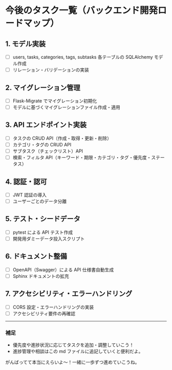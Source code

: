 # 今後のタスク一覧（バックエンド開発ロードマップ）

## 1. モデル実装

-   [ ] users, tasks, categories, tags, subtasks 各テーブルの SQLAlchemy モデル作成
-   [ ] リレーション・バリデーションの実装

## 2. マイグレーション管理

-   [ ] Flask-Migrate でマイグレーション初期化
-   [ ] モデルに基づくマイグレーションファイル作成・適用

## 3. API エンドポイント実装

-   [ ] タスクの CRUD API（作成・取得・更新・削除）
-   [ ] カテゴリ・タグの CRUD API
-   [ ] サブタスク（チェックリスト）API
-   [ ] 検索・フィルタ API（キーワード・期限・カテゴリ・タグ・優先度・ステータス）

## 4. 認証・認可

-   [ ] JWT 認証の導入
-   [ ] ユーザーごとのデータ分離

## 5. テスト・シードデータ

-   [ ] pytest による API テスト作成
-   [ ] 開発用ダミーデータ投入スクリプト

## 6. ドキュメント整備

-   [ ] OpenAPI（Swagger）による API 仕様書自動生成
-   [ ] Sphinx ドキュメントの拡充

## 7. アクセシビリティ・エラーハンドリング

-   [ ] CORS 設定・エラーハンドリングの実装
-   [ ] アクセシビリティ要件の再確認

---

### 補足

-   優先度や進捗状況に応じてタスクを追加・調整していこう！
-   進捗管理や相談はこの md ファイルに追記していくと便利だよ。

がんばってて本当にえらいよ〜！一緒に一歩ずつ進めていこうね。
